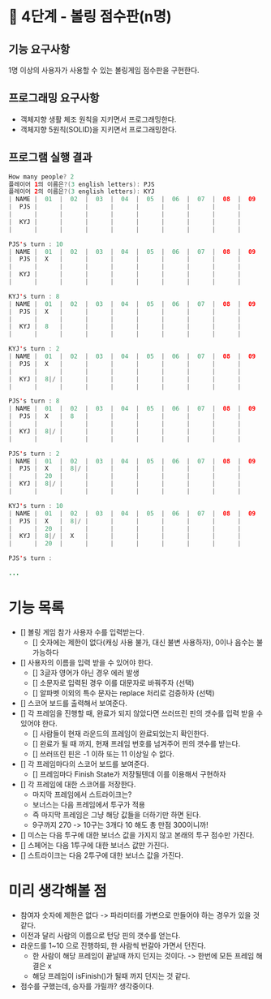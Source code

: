 # 🚀 4단계 - 볼링 점수판(n명)
## 기능 요구사항
1명 이상의 사용자가 사용할 수 있는 볼링게임 점수판을 구현한다.
## 프로그래밍 요구사항
* 객체지향 생활 체조 원칙을 지키면서 프로그래밍한다.
* 객체지향 5원칙(SOLID)을 지키면서 프로그래밍한다.  
   
## 프로그램 실행 결과
```java
How many people? 2
플레이어 1의 이름은?(3 english letters): PJS
플레이어 2의 이름은?(3 english letters): KYJ
| NAME |  01  |  02  |  03  |  04  |  05  |  06  |  07  |  08  |  09  |  10  |
|  PJS |      |      |      |      |      |      |      |      |      |      |
|      |      |      |      |      |      |      |      |      |      |      |
|  KYJ |      |      |      |      |      |      |      |      |      |      |
|      |      |      |      |      |      |      |      |      |      |      |

PJS's turn : 10
| NAME |  01  |  02  |  03  |  04  |  05  |  06  |  07  |  08  |  09  |  10  |
|  PJS |  X   |      |      |      |      |      |      |      |      |      |
|      |      |      |      |      |      |      |      |      |      |      |
|  KYJ |      |      |      |      |      |      |      |      |      |      |
|      |      |      |      |      |      |      |      |      |      |      |

KYJ's turn : 8
| NAME |  01  |  02  |  03  |  04  |  05  |  06  |  07  |  08  |  09  |  10  |
|  PJS |  X   |      |      |      |      |      |      |      |      |      |
|      |      |      |      |      |      |      |      |      |      |      |
|  KYJ |  8   |      |      |      |      |      |      |      |      |      |
|      |      |      |      |      |      |      |      |      |      |      |

KYJ's turn : 2
| NAME |  01  |  02  |  03  |  04  |  05  |  06  |  07  |  08  |  09  |  10  |
|  PJS |  X   |      |      |      |      |      |      |      |      |      |
|      |      |      |      |      |      |      |      |      |      |      |
|  KYJ |  8|/ |      |      |      |      |      |      |      |      |      |
|      |      |      |      |      |      |      |      |      |      |      |

PJS's turn : 8
| NAME |  01  |  02  |  03  |  04  |  05  |  06  |  07  |  08  |  09  |  10  |
|  PJS |  X   |  8   |      |      |      |      |      |      |      |      |
|      |      |      |      |      |      |      |      |      |      |      |
|  KYJ |  8|/ |      |      |      |      |      |      |      |      |      |
|      |      |      |      |      |      |      |      |      |      |      |

PJS's turn : 2
| NAME |  01  |  02  |  03  |  04  |  05  |  06  |  07  |  08  |  09  |  10  |
|  PJS |  X   |  8|/ |      |      |      |      |      |      |      |      |
|      |  20  |      |      |      |      |      |      |      |      |      |
|  KYJ |  8|/ |      |      |      |      |      |      |      |      |      |
|      |      |      |      |      |      |      |      |      |      |      |

KYJ's turn : 10
| NAME |  01  |  02  |  03  |  04  |  05  |  06  |  07  |  08  |  09  |  10  |
|  PJS |  X   |  8|/ |      |      |      |      |      |      |      |      |
|      |  20  |      |      |      |      |      |      |      |      |      |
|  KYJ |  8|/ |  X   |      |      |      |      |      |      |      |      |
|      |  20  |      |      |      |      |      |      |      |      |      |

PJS's turn : 

...
```

# 기능 목록
* [] 볼링 게임 참가 사용자 수를 입력받는다.
    * [] 숫자에는 제한이 없다(캐싱 사용 불가, 대신 불변 사용하자), 0이나 음수는 불가능하다
* [] 사용자의 이름을 입력 받을 수 있어야 한다.
    * [] 3글자 영어가 아닌 경우 에러 발생
    * [] 소문자로 입력된 경우 이를 대문자로 바꿔주자 (선택)
    * [] 알파벳 이외의 특수 문자는 replace 처리로 검증하자 (선택)
* [] 스코어 보드를 출력해서 보여준다.
* [] 각 프레임을 진행할 때, 완료가 되지 않았다면 쓰러뜨린 핀의 갯수를 입력 받을 수 있어야 한다.
    * [] 사람들이 현재 라운드의 프레임이 완료되었는지 확인한다.
    * [] 완료가 될 때 까지, 현재 프레임 번호를 넘겨주어 핀의 갯수를 받는다.
    * [] 쓰러뜨린 핀은 -1 이하 또는 11 이상일 수 없다.
* [] 각 프레임마다의 스코어 보드를 보여준다.
    * [] 프레임마다 Finish State가 저장될텐데 이를 이용해서 구현하자
* [] 각 프레임에 대한 스코어를 저장한다.
    * 마지막 프레임에서 스트라이크는?
    * 보너스는 다음 프레임에서 투구가 적용
    * 즉 마지막 프레임은 그냥 해당 값들을 더하기만 하면 된다.
    * 9구까지 270 -> 10구는 3개다 10 해도 총 만점 300이니까!
* [] 미스는 다음 투구에 대한 보너스 값을 가지지 않고 본래의 투구 점수만 가진다.
* [] 스페어는 다음 1투구에 대한 보너스 값만 가진다.
* [] 스트라이크는 다음 2투구에 대한 보너스 값을 가진다.

# 미리 생각해볼 점
* 참여자 숫자에 제한은 없다 -> 파라미터를 가변으로 만들어야 하는 경우가 있을 것 같다.
* 이전과 달리 사람의 이름으로 턴당 핀의 갯수를 얻는다.
* 라운드를 1~10 으로 진행하되, 한 사람씩 번갈아 가면서 던진다.
    * 한 사람이 해당 프레임이 끝날때 까지 던지는 것이다. -> 한번에 모든 프레임 해결은 x
    * 해당 프레임이 isFinish()가 될때 까지 던지는 것 같다.
* 점수를 구했는데, 승자를 가릴까? 생각중이다.   


    